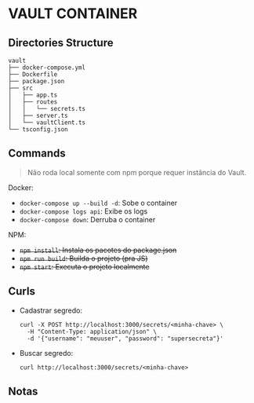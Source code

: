 # VAULT CONTAINER

## Directories Structure

```
vault
├── docker-compose.yml
├── Dockerfile
├── package.json
├── src
│   ├── app.ts
│   ├── routes
│   │   └── secrets.ts
│   ├── server.ts
│   └── vaultClient.ts
└── tsconfig.json
```



## Commands

> Não roda local somente com npm porque requer instância do Vault.

Docker:
- `docker-compose up --build -d`: Sobe o container
- `docker-compose logs api`: Exibe os logs
- `docker-compose down`: Derruba o container

NPM:
- ~~`npm install`: Instala os pacotes do package.json~~
- ~~`npm run build`: Builda o projeto (pra JS)~~
- ~~`npm start`: Executa o projeto localmente~~


## Curls

- Cadastrar segredo:
  ```
  curl -X POST http://localhost:3000/secrets/<minha-chave> \
    -H "Content-Type: application/json" \
    -d '{"username": "meuuser", "password": "supersecreta"}'
  ```

- Buscar segredo:
  ```
  curl http://localhost:3000/secrets/<minha-chave>
  ```

## Notas
